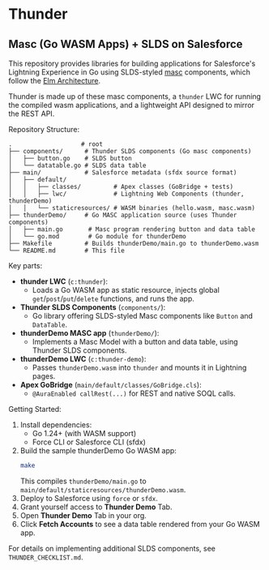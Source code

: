 # Thunder
## Masc (Go WASM Apps) + SLDS on Salesforce

This repository provides libraries for building applications for Salesforce's
Lightning Experience in Go using SLDS-styled [masc](https://github.com/octoberswimmer.com/masc) components, which follow the [Elm Architecture](https://guide.elm-lang.org/architecture/).

Thunder is made up of these masc components, a `thunder` LWC for running the
compiled wasm applications, and a lightweight API designed to mirror the REST
API.

Repository Structure:
```
.                   # root
├── components/      # Thunder SLDS components (Go masc components)
│   ├── button.go    # SLDS button
│   └── datatable.go # SLDS data table
├── main/            # Salesforce metadata (sfdx source format)
│   ├── default/
│   │   ├── classes/         # Apex classes (GoBridge + tests)
│   │   ├── lwc/             # Lightning Web Components (thunder, thunderDemo)
│   │   └── staticresources/ # WASM binaries (hello.wasm, masc.wasm)
├── thunderDemo/     # Go MASC application source (uses Thunder components)
│   ├── main.go       # Masc program rendering button and data table
│   └── go.mod        # Go module for thunderDemo
├── Makefile         # Builds thunderDemo/main.go to thunderDemo.wasm
└── README.md        # This file
```

Key parts:
- **thunder LWC** (`c:thunder`):
  - Loads a Go WASM app as static resource, injects global `get`/`post`/`put`/`delete` functions, and runs the app.
- **Thunder SLDS Components** (`components/`):
  - Go library offering SLDS-styled Masc components like `Button` and `DataTable`.
- **thunderDemo MASC app** (`thunderDemo/`):
  - Implements a Masc Model with a button and data table, using Thunder SLDS components.
- **thunderDemo LWC** (`c:thunder-demo`):
  - Passes `thunderDemo.wasm` into `thunder` and mounts it in Lightning pages.
- **Apex GoBridge** (`main/default/classes/GoBridge.cls`):
  - `@AuraEnabled callRest(...)` for REST and native SOQL calls.

Getting Started:
1. Install dependencies:
   - Go 1.24+ (with WASM support)
   - Force CLI or Salesforce CLI (sfdx)
2. Build the sample thunderDemo Go WASM app:
   ```sh
   make
   ```
   This compiles `thunderDemo/main.go` to `main/default/staticresources/thunderDemo.wasm`.
3. Deploy to Salesforce using `force` or `sfdx`.
5. Grant yourself access to **Thunder Demo** Tab.
5. Open **Thunder Demo** Tab in your org.
6. Click **Fetch Accounts** to see a data table rendered from your Go WASM app.

For details on implementing additional SLDS components, see `THUNDER_CHECKLIST.md`.
